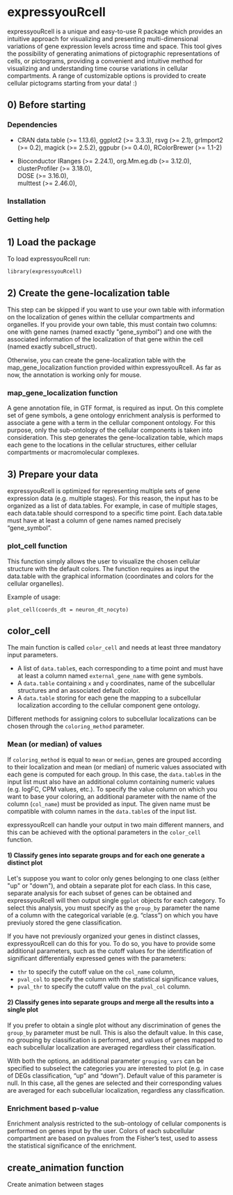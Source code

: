 # expressyouRcell
expressyouRcell is a unique and easy-to-use R package which provides an intuitive approach for visualizing and presenting multi-dimensional variations of gene expression levels across time and space. This tool gives the possibility of generating animations of pictographic representations of cells, or pictograms, providing a convenient and intuitive method for visualizing and understanding time course variations in cellular compartments. 
A range of customizable options is provided to create cellular pictograms starting from your data! :)

## 0) Before starting
### Dependencies
* CRAN
  data.table (>= 1.13.6),
	ggplot2 (>= 3.3.3),
	rsvg (>= 2.1),
	grImport2 (>= 0.2),
  magick (>= 2.5.2),
	ggpubr (>= 0.4.0),
  RColorBrewer (>= 1.1-2)  
	 
* Bioconductor
	IRanges (>= 2.24.1),
  org.Mm.eg.db (>= 3.12.0),
	clusterProfiler (>= 3.18.0),  
	DOSE (>= 3.16.0),	
	multtest (>= 2.46.0),

### Installation
### Getting help

## 1) Load the package
To load expressyouRcell run:
```
library(expressyouRcell)
```

## 2) Create the gene-localization table
This step can be skipped if you want to use your own table with information on the localization of genes within the cellular compartments and organelles. If you provide your own table, this must contain two columns: one with gene names (named exactly "gene_symbol") and one with the associated information of the localization of that gene within the cell (named exactly subcell_struct).

Otherwise, you can create the gene-localization table with the map_gene_localization function provided within expressyouRcell. As far as now, the annotation is working only for mouse.

### map_gene_localization function
A gene annotation file, in GTF format, is required as input. On this complete set of gene symbols, a gene ontology enrichment analysis is performed to associate a gene with a term in the cellular component ontology. For this purpose, only the sub-ontology of the cellular components is taken into consideration. This step generates the gene-localization table, which maps each gene to the locations in the cellular structures, either cellular compartments or macromolecular complexes. 

## 3) Prepare your data
expressyouRcell is optimized for representing multiple sets of gene expression data (e.g. multiple stages). For this reason, the input has to be organized as a list of data.tables. For example, in case of multiple stages, each data.table should correspond to a specific time point. 
Each data.table must have at least a column of gene names named precisely “gene_symbol”.

### plot_cell function
This function simply allows the user to visualize the chosen cellular structure with the default colors. The function requires as input the data.table with the graphical information (coordinates and colors for the cellular organelles). 

Example of usage:
```
plot_cell(coords_dt = neuron_dt_nocyto)
```

## color_cell
The main function is called ```color_cell``` and needs at least three mandatory input parameters.
* A list of ```data.table```s, each corresponding to a time point and must have at least a column named ```external_gene_name``` with gene symbols.
* A ```data.table``` containing ```x``` and ```y``` coordinates, name of the subcellular structures and an associated default color.
* A ```data.table``` storing for each gene the mapping to a subcellular localization according to the cellular component gene ontology. 

Different methods for assigning colors to subcellular localizations can be chosen through the ```coloring_method``` parameter. 

### Mean (or median) of values
If  ```coloring_method``` is equal to ```mean``` or ```median```,  genes are grouped according to their localization and mean (or median) of numeric values associated with each gene is computed for each group. In this case, the ```data.table```s  in the input list must also have an additional column containing numeric values (e.g. logFC, CPM values, etc.). To specify the value column on which you want to base your coloring, an additional parameter with the name of the column (```col_name```) must be provided as input. The given name must be compatible with column names in the ```data.table```s of the input list. 

expressyouRcell can handle your output in two main different manners, and this can be achieved with the optional parameters in the ```color_cell``` function.

#### 1) Classify genes into separate groups and for each one generate a distinct plot
Let's suppose you want to color only genes belonging to one class (either "up" or "down"), and obtain a separate plot for each class. In this case, separate analysis for each subset of genes can be obtained and expressyouRcell will then output single ```ggplot``` objects for each category. 
To select this analysis, you must specify as the ```group_by``` parameter the name of a column with the categorical variable (e.g. “class”) on which you have previuoly stored the gene classification. 

If you have not previously organized your genes in distinct classes, expressyouRcell can do this for you. To do so, you have to provide some additional parameters, such as the cutoff values for the identification of significant differentially expressed genes with the parameters:
* ```thr``` to specify the cutoff value on the ```col_name``` column, 
* ```pval_col``` to specify the column with the statistical significance values,
* ```pval_thr``` to specify the cutoff value on the ```pval_col``` column.

#### 2) Classify genes into separate groups and merge all the results into a single plot 
If you prefer to obtain a single plot without any discrimination of genes the ```group_by``` parameter must be null. This is also the default value. In this case, no grouping by classification is performed, and values of genes mapped to each subcellular localization are averaged regardless their classification. 

With both the options, an additional parameter ```grouping_vars``` can be specified to subselect the categories you are interested to plot (e.g. in case of DEGs classification, “up” and “down”). Default value of this parameter is null. In this case, all the genes are selected and their corresponding values are averaged for each subcellular localization, regardless any classification.

### Enrichment based p-value
Enrichment analysis restricted to the sub-ontology of cellular components is performed on genes input by the user. Colors of each subcellular compartment are based on pvalues from the Fisher’s test, used to assess the statistical significance of the enrichment.

## create_animation function
Create animation between stages
